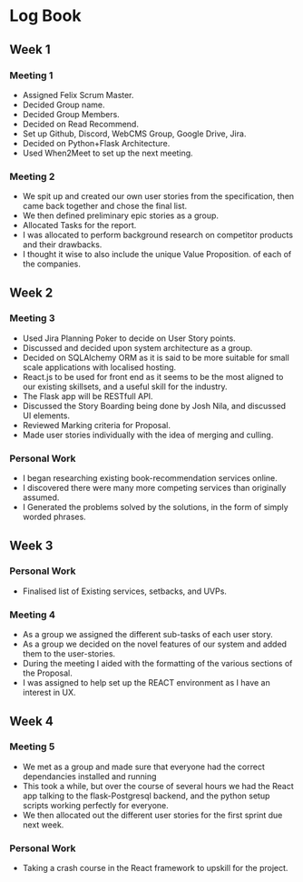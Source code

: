 # Log Book 

## Week 1 
 
 ### Meeting 1
 - Assigned Felix Scrum Master.
 - Decided Group name.
 - Decided Group Members.
 - Decided on Read Recommend.
 - Set up Github, Discord, WebCMS Group, Google Drive, Jira.
 - Decided on Python+Flask Architecture.
 - Used When2Meet to set up the next meeting.

 ### Meeting 2
 - We spit up and created our own user stories from the specification, then came back together and chose the final list.
 - We then defined preliminary epic stories as a group.
 - Allocated Tasks for the report.
 - I was allocated to perform background research on 
    competitor products and their drawbacks.
 - I thought it wise to also include the unique Value Proposition.
    of each of the companies.

## Week 2
 ### Meeting 3
 - Used Jira Planning Poker to decide on User Story points.
 - Discussed and decided upon system architecture as a group.
 - Decided on SQLAlchemy ORM as it is said to be more suitable for small scale applications with localised hosting.
 - React.js to be used for front end as it seems to be the most aligned to our existing skillsets, and a useful skill for the industry.
 - The Flask app will be RESTfull API.
 - Discussed the Story Boarding being done by Josh Nila, and discussed UI elements.
 - Reviewed Marking criteria for Proposal.
 - Made user stories individually with the idea of merging and culling.

 ### Personal Work
 - I began researching existing book-recommendation services online.
 - I discovered there were many more competing services than originally assumed. 
 - I Generated the problems solved by the solutions, in the form of simply worded phrases. 

## Week 3

 ### Personal Work
 - Finalised list of Existing services, setbacks, and UVPs.
 ### Meeting 4
 - As a group we assigned the different sub-tasks of each user story.
 - As a group we decided on the novel features of our system and added them to the user-stories.
 - During the meeting I aided with the formatting of the various sections of the Proposal.
 - I was assigned to help set up the REACT environment as I have an interest in UX.

## Week 4

 ### Meeting 5
 - We met as a group and made sure that everyone had the correct dependancies installed and running
 - This took a while, but over the course of several hours we had the React app talking to the flask-Postgresql backend, and the python setup scripts working perfectly for everyone.
 - We then allocated out the different user stories for the first sprint due next week.

 ### Personal Work
 - Taking a crash course in the React framework to upskill for the project.
